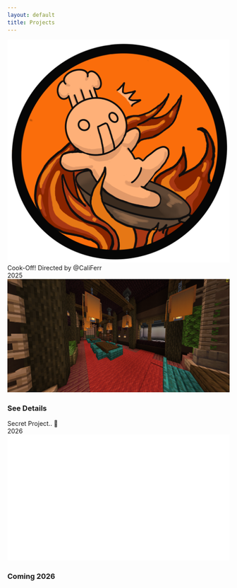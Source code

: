 ```yaml
---
layout: default
title: Projects
---
```


<div class="gallery">


<div class="banner" data-year="2025">
        <div class="banner-inner">
            <img class="banner-logo" src="/assets/images/projects/2025.Logo.png">
            <div class="banner-front">
                <span class="banner-game-title">Cook-Off!</span>
                <span class="banner-game-author">Directed by @CaliFerr</span>
                <div class="tags">
                    <span class="tag">2025</span>
                </div>
                <img class="banner-image" src="/assets/images/projects/2025.Thumbnail.png">
                <div class="card">
                    <h3 class="card-button-title">See Details</h3>
                    <a href="/projects/cook-off" class="stretched-link"></a>
                </div>
            </div>
        </div>
    </div>

<div class="banner" data-year="2026">
        <div class="banner-inner">
            <div class="banner-front">
                <span class="banner-game-title">Secret Project.. 👀</span>
                <div class="tags">
                    <span class="tag">2026</span>
                </div>
                <img class="banner-image" src="/assets/images/projects/2026.Thumbnail.png">
                <div class="card">
                    <h3 class="card-button-title">Coming 2026</h3>
                </div>
            </div>
        </div>
    </div>

</div>